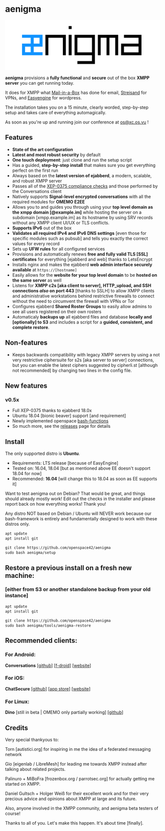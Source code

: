 # aenigma

![aenigma logo](logo/aenigma_logo.png?raw=true)

**aenigma** provisions a **fully functional** and **secure** out of the box **XMPP server** you can get running today.

It does for XMPP what [Mail-in-a-Box](https://github.com/mail-in-a-box/mailinabox) has done for email, [Streisand](https://github.com/StreisandEffect/streisand) for VPNs, and [Easyengine](https://easyengine.io/) for wordpress.

The installation takes you on a 15 minute, clearly worded, step-by-step setup and takes care of everything automagically.

As soon as you're up and running join our conference at os@xc.os.vu !

## Features

* **State of the art configuration**
* **Latest and most robust security** by default
* **One touch deployment**: just clone and run the setup script
* Has a guided, **step-by-step install** that makes sure you get everything perfect on the first run
* Always based on the **latest version of ejabberd**, a modern, scalable, and robust XMPP server
* Passes all of the [XEP-0375 compliance checks](https://github.com/iNPUTmice/ComplianceTester) and those performed by the Conversations client
* Natively supports **Signal-level encrypted conversations** with all the required modules for **OMEMO E2EE**
* Allows you to and guides you through using your **top level domain as the xmpp domain [@example.im]** while hosting the server on a subdomain [xmpp.example.im] as its hostname by using SRV records without any XMPP client UI/UX or TLS conflicts.
* **Supports IPv6** out of the box
* **Validates all required IPv4 and IPv6 DNS settings** [even those for specific modules such as pubsub] and tells you exactly the correct values for every record
* Sets up **UFW rules** for all configured services
* Provisions and automatically renews **free and fully valid TLS [SSL] certificates** for everything [ejabberd and web] thanks to LetsEncrypt
* Installs nginx and makes the ejabberd **web admin interface securely available** at `https://[hostname]`
* Easily allows for the **website for your top level domain** to be **hosted on the same server** as well
* Listens for **XMPP c2s [aka client to server], HTTP_upload, and SSH connections *also* on port 443** [thanks to SSLH] to allow XMPP clients and administrative workstations behind restrictive firewalls to connect without the need to circumvent the firewall with VPNs or Tor
* Configures ejabberd **Shared Roster Groups** to easily allow admins to see all users registered on their own rosters
* Automaticaly **backups up** all ejabberd files and database **locally and [optionally] to S3** and includes a script for a **guided, consistent, and complete restore**.

## Non-features

* Keeps backwards compatibility with legacy XMPP servers by using a not very restrictive ciphersuite for s2s [aka server to server] connections, but you can enable the latest ciphers suggested by cipherli.st [although not recommended] by changing two lines in the config file.

## New features

###  v0.5x

* Full XEP-0375 thanks to ejabberd 18.0x
* Ubuntu 18.04 [bionic beaver] support [and requirement]
* Newly implemented openspace [bash-functions](https://github.com/openspace42/bash-functions)
* So much more, see the [releases](https://github.com/openspace42/aenigma/releases) page for details

## Install

The only supported distro is **Ubuntu**.

* Requirements: LTS release [because of EasyEngine]
* Tested on: 16.04, 18.04 [but as mentioned above EE doesn't support 18.04 for now]
* Recommended: **16.04** [will change this to 18.04 as soon as EE supports it]

Want to test aenigma out on Debian? That would be great, and things should already mostly work! Edit out the checks in the installer and please report back on how everything works! Thank you!

Any distro NOT based on Debian / Ubuntu will NEVER work because our bash-framework is entirely and fundamentally designed to work with these distros only.

```
apt update
apt install git
```

```
git clone https://github.com/openspace42/aenigma
sudo bash aenigma/setup
```

## Restore a previous install on a fresh new machine:
### [either from S3 or another standalone backup from your old instance]

```
apt update
apt install git
```

```
git clone https://github.com/openspace42/aenigma
sudo bash aenigma/tools/aenigma-restore
```

## Recommended clients:

### For Android:

**Conversations** [[github](https://github.com/siacs/Conversations)] [[f-droid](https://f-droid.org/packages/eu.siacs.conversations/)] [[website](https://conversations.im/)]

### For iOS:

**ChatSecure** [[github](https://github.com/chatsecure)] [[app store](https://itunes.apple.com/us/app/chatsecure/id464200063)] [[website](https://chatsecure.org/)]

### For Linux:

**Dino** [still in beta | OMEMO only partially working] [[github](https://github.com/dino/dino)]

## Credits

Very special thankyous to:

Torn [autistici.org] for inspiring in me the idea of a federated messaging network

Gio [eigenlab / LibreMesh] for leading me towards XMPP instead after talking about related projects.

Palinuro + MiBoFra [frozenbox.org / parrotsec.org] for actually getting me started on XMPP.

Daniel Gultsch + Holger Weiß for their excellent work and for their very precious advice and opinions about XMPP at large and its future.

Also, anyone involved in the XMPP community, and aenigma beta testers of course!

Thanks to all of you. Let's make this happen. It's about time [finally].
